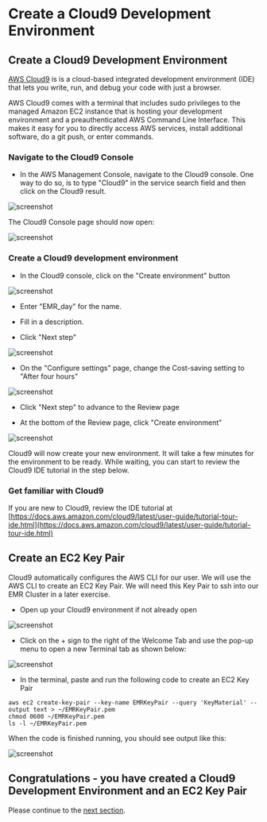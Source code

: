 # Create a Cloud9 Development Environment

## Create a Cloud9 Development Environment

[AWS Cloud9](https://aws.amazon.com/cloud9/) is is a cloud-based integrated development environment (IDE) that lets you write, run, and debug your code with just a browser.

AWS Cloud9 comes with a terminal that includes sudo privileges to the managed Amazon EC2 instance that is hosting your development environment and a preauthenticated AWS Command Line Interface. This makes it easy for you to directly access AWS services, install additional software, do a git push, or enter commands.

### Navigate to the Cloud9 Console

* In the AWS Management Console, navigate to the Cloud9 console.  One way to do so, is to type "Cloud9" in the service search field and then click on the Cloud9 result.

![screenshot](images/C900.png)

The Cloud9 Console page should now open:

![screenshot](images/C90.png)

### Create a Cloud9 development environment

* In the Cloud9 console, click on the "Create environment" button 

![screenshot](images/C901.png)

* Enter "EMR_day" for the name.

* Fill in a description.

* Click "Next step"

![screenshot](images/C91-new.png)

* On the "Configure settings" page, change the Cost-saving setting to "After four hours"

![screenshot](images/C92.png)

* Click "Next step" to advance to the Review page

* At the bottom of the Review page, click "Create environment"

![screenshot](images/C93-new.png)

Cloud9 will now create your new environment.  It will take a few minutes for the environment to be ready.   While waiting, you can start to review the Cloud9 IDE tutorial in the step below.

### Get familiar with Cloud9
If you are new to Cloud9, review the IDE tutorial at [https://docs.aws.amazon.com/cloud9/latest/user-guide/tutorial-tour-ide.html](https://docs.aws.amazon.com/cloud9/latest/user-guide/tutorial-tour-ide.html)


## Create an EC2 Key Pair

Cloud9 automatically configures the AWS CLI for our user.  We will use the AWS CLI to create an EC2 Key Pair.  We will need this Key Pair to ssh into our EMR Cluster in a later exercise.


* Open up your Cloud9 environment if not already open

![screenshot](images/C94.png)

* Click on the + sign to the right of the Welcome Tab and use the pop-up menu to open a new Terminal tab as shown below:

![screenshot](images/C95.png)

* In the terminal, paste and run the following code to create an EC2 Key Pair

```
aws ec2 create-key-pair --key-name EMRKeyPair --query 'KeyMaterial' --output text > ~/EMRKeyPair.pem
chmod 0600 ~/EMRKeyPair.pem
ls -l ~/EMRKeyPair.pem

```

When the code is finished running, you should see output like this:

![screenshot](images/C96.png)


## Congratulations - you have created a Cloud9 Development Environment and an EC2 Key Pair
Please continue to the [next section](L1c-EMRCreate.md).


